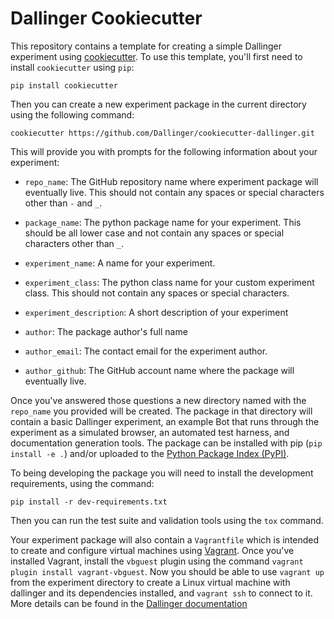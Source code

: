 # Dallinger Cookiecutter

This repository contains a template for creating a simple Dallinger experiment
using [cookiecutter](https://cookiecutter.readthedocs.io). To use this
template, you'll first need to install `cookiecutter` using `pip`:

    pip install cookiecutter


Then you can create a new experiment package in the current directory using
the following command:

    cookiecutter https://github.com/Dallinger/cookiecutter-dallinger.git

This will provide you with prompts for the following information about your
experiment:

- `repo_name`: The GitHub repository name where experiment package will 
eventually live. This should not contain any spaces or special characters
other than `-` and `_`.

- `package_name`: The python package name for your experiment. This should
be all lower case and not contain any spaces or special characters other
than `_`.

- `experiment_name`: A name for your experiment.

- `experiment_class`: The python class name for your custom experiment
class. This should not contain any spaces or special characters.

- `experiment_description`: A short description of your experiment

- `author`: The package author's full name

- `author_email`: The contact email for the experiment author.

- `author_github`: The GitHub account name where the package will
eventually live.


Once you've answered those questions a new directory named with the
`repo_name` you provided will be created. The package in that directory will
contain a basic Dallinger experiment, an example Bot that runs through the
experiment as a simulated browser, an automated test harness, and
documentation generation tools. The package can be installed with pip (`pip
install -e .`) and/or uploaded to the [Python Package Index
(PyPI)](https://pypi.python.org/pypi).

To being developing the package you will need to install the development
requirements, using the command:

    pip install -r dev-requirements.txt

Then you can run the test suite and validation tools using the `tox` command.

Your experiment package will also contain a `Vagrantfile` which is intended to
create and configure virtual machines using
[Vagrant](https://www.vagrantup.com/). Once you've installed Vagrant, install
the `vbguest` plugin using the command `vagrant plugin install vagrant-vbguest`.
Now you should be able to use `vagrant up` from the experiment directory to
create a Linux virtual machine with dallinger and its dependencies installed,
and `vagrant ssh` to connect to it. More details can be found in the [Dallinger
documentation](https://dallinger.readthedocs.io/en/latest/vagrant_setup.html)
